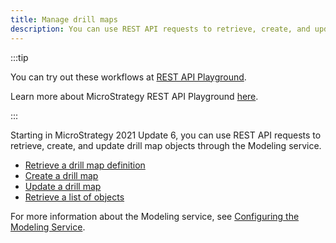 ```yaml
---
title: Manage drill maps
description: You can use REST API requests to retrieve, create, and update drill map objects through the Modeling service.
---
```


:::tip

You can try out these workflows at [REST API Playground](https://www.postman.com/microstrategysdk/workspace/microstrategy-rest-api/folder/16131298-675653f8-369b-425d-b730-a43e11b584bb?ctx=documentation).

Learn more about MicroStrategy REST API Playground [here](/docs/getting-started/playground.md).

:::

Starting in MicroStrategy 2021 Update 6, you can use REST API requests to retrieve, create, and update drill map objects through the Modeling service.

- [Retrieve a drill map definition](./retrieve-a-drill-map-definition.md)
- [Create a drill map](./create-a-drill-map.md)
- [Update a drill map](./update-a-drill-map.md)
- [Retrieve a list of objects](./retrieve-a-list-of-objects.md)

For more information about the Modeling service, see [Configuring the Modeling Service](https://www2.microstrategy.com/producthelp/2021/InstallConfig/en-us/Content/modeling_service.htm).
